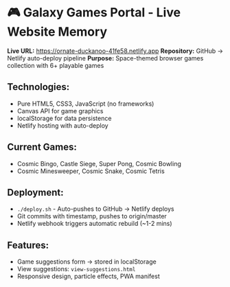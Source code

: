 # 🎮 Galaxy Games Portal - Live Website Memory

**Live URL:** https://ornate-duckanoo-41fe58.netlify.app
**Repository:** GitHub → Netlify auto-deploy pipeline
**Purpose:** Space-themed browser games collection with 6+ playable games

## Technologies:
- Pure HTML5, CSS3, JavaScript (no frameworks)
- Canvas API for game graphics
- localStorage for data persistence
- Netlify hosting with auto-deploy

## Current Games:
- Cosmic Bingo, Castle Siege, Super Pong, Cosmic Bowling
- Cosmic Minesweeper, Cosmic Snake, Cosmic Tetris

## Deployment:
- `./deploy.sh` - Auto-pushes to GitHub → Netlify deploys
- Git commits with timestamp, pushes to origin/master
- Netlify webhook triggers automatic rebuild (~1-2 mins)

## Features:
- Game suggestions form → stored in localStorage
- View suggestions: `view-suggestions.html`
- Responsive design, particle effects, PWA manifest